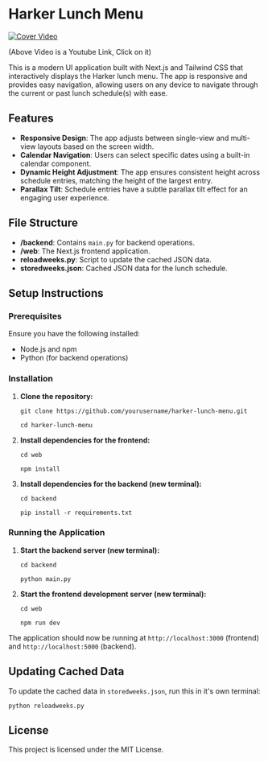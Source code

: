 # Harker Lunch Menu

[![Cover Video](https://img.youtube.com/vi/YmU11VxuYow/0.jpg)](https://youtu.be/YmU11VxuYow "Preview Video")

(Above Video is a Youtube Link, Click on it)

This is a modern UI application built with Next.js and Tailwind CSS that interactively displays the Harker lunch menu. The app is responsive and provides easy navigation, allowing users on any device to navigate through the current or past lunch schedule(s) with ease.

## Features

- **Responsive Design**: The app adjusts between single-view and multi-view layouts based on the screen width.
- **Calendar Navigation**: Users can select specific dates using a built-in calendar component.
- **Dynamic Height Adjustment**: The app ensures consistent height across schedule entries, matching the height of the largest entry.
- **Parallax Tilt**: Schedule entries have a subtle parallax tilt effect for an engaging user experience.

## File Structure

- **/backend**: Contains `main.py` for backend operations.
- **/web**: The Next.js frontend application.
- **reloadweeks.py**: Script to update the cached JSON data.
- **storedweeks.json**: Cached JSON data for the lunch schedule.

## Setup Instructions

### Prerequisites

Ensure you have the following installed:

- Node.js and npm
- Python (for backend operations)

### Installation

1. **Clone the repository:**

   `git clone https://github.com/yourusername/harker-lunch-menu.git`

   `cd harker-lunch-menu`

2. **Install dependencies for the frontend:**

   `cd web`

   `npm install`

3. **Install dependencies for the backend (new terminal):**

   `cd backend`

   `pip install -r requirements.txt`

### Running the Application

1. **Start the backend server (new terminal):**

   `cd backend`

   `python main.py`

2. **Start the frontend development server (new terminal):**

   `cd web`

   `npm run dev`

The application should now be running at `http://localhost:3000` (frontend) and `http://localhost:5000` (backend).

## Updating Cached Data

To update the cached data in `storedweeks.json`, run this in it's own terminal:

   `python reloadweeks.py`

## License
This project is licensed under the MIT License.

